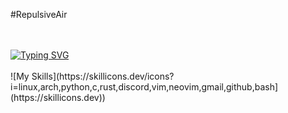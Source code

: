 #RepulsiveAir

<br>
<br>
<a href="https://git.io/typing-svg"><img src="https://readme-typing-svg.demolab.com?font=JetBrainsMono+Nerd+Font&weight=900&size=33&pause=1000&random=false&width=435&lines=I+use+arch+btw" alt="Typing SVG" /></a>
<br>
<br>
![My Skills](https://skillicons.dev/icons?i=linux,arch,python,c,rust,discord,vim,neovim,gmail,github,bash](https://skillicons.dev))
